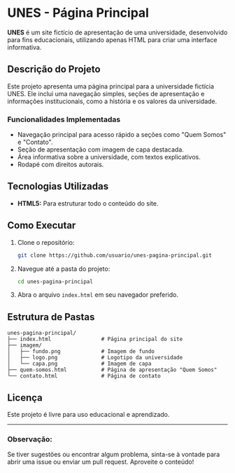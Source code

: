 # UNES - Página Principal

**UNES** é um site fictício de apresentação de uma universidade, desenvolvido para fins educacionais, utilizando apenas HTML para criar uma interface informativa.

## **Descrição do Projeto**
Este projeto apresenta uma página principal para a universidade fictícia UNES. Ele inclui uma navegação simples, seções de apresentação e informações institucionais, como a história e os valores da universidade.

### **Funcionalidades Implementadas**
- Navegação principal para acesso rápido a seções como "Quem Somos" e "Contato".
- Seção de apresentação com imagem de capa destacada.
- Área informativa sobre a universidade, com textos explicativos.
- Rodapé com direitos autorais.

## **Tecnologias Utilizadas**
- **HTML5:** Para estruturar todo o conteúdo do site.

## **Como Executar**
1. Clone o repositório:
   ```bash
   git clone https://github.com/usuario/unes-pagina-principal.git
   ```
2. Navegue até a pasta do projeto:
   ```bash
   cd unes-pagina-principal
   ```
3. Abra o arquivo `index.html` em seu navegador preferido.

## **Estrutura de Pastas**
```
unes-pagina-principal/
├── index.html                # Página principal do site
├── imagem/
│   ├── fundo.png             # Imagem de fundo
│   ├── logo.png              # Logotipo da universidade
│   └── capa.png              # Imagem de capa
├── quem-somos.html           # Página de apresentação "Quem Somos"
└── contato.html              # Página de contato
```

## **Licença**
Este projeto é livre para uso educacional e aprendizado.

---
### **Observação:**
Se tiver sugestões ou encontrar algum problema, sinta-se à vontade para abrir uma issue ou enviar um pull request. Aproveite o conteúdo!

